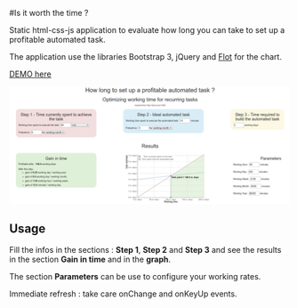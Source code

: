 #Is it worth the time ?

Static html-css-js application to evaluate how long you can take to set up a profitable automated task.

The application use the libraries Bootstrap 3, jQuery and [Flot](http://www.flotcharts.org/) for the chart. 

[DEMO here](https://nicolas-sarramagna.github.io/is-it-worth-the-time/)

![image of the application](/screenshots/01-optimizing-working-time.png)

## Usage

Fill the infos in the sections : **Step 1**, **Step 2** and **Step 3** and see the results in the section **Gain in time** and in the **graph**.

The section **Parameters** can be use to configure your working rates.

Immediate refresh : take care onChange and onKeyUp events.

